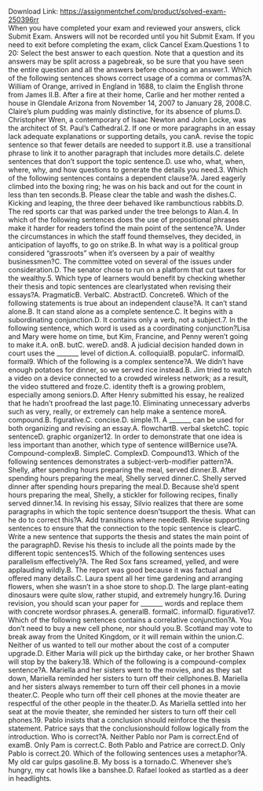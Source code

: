 Download Link: https://assignmentchef.com/product/solved-exam-250396rr
<br>
When you have completed your exam and reviewed your answers, click Submit Exam. Answers will not be recorded until you hit Submit Exam. If you need to exit before completing the exam, click Cancel Exam.Questions 1 to 20: Select the best answer to each question. Note that a question and its answers may be split across a pagebreak, so be sure that you have seen the entire question and all the answers before choosing an answer.1. Which of the following sentences shows correct usage of a comma or commas?A. William of Orange, arrived in England in 1688, to claim the English throne from James II.B. After a fire at their home, Carlie and her mother rented a house in Glendale Arizona from November 14, 2007 to January 28, 2008.C. Claire’s plum pudding was mainly distinctive, for its absence of plums.D. Christopher Wren, a contemporary of Isaac Newton and John Locke, was the architect of St. Paul’s Cathedral.2. If one or more paragraphs in an essay lack adequate explanations or supporting details, you canA. revise the topic sentence so that fewer details are needed to support it.B. use a transitional phrase to link it to another paragraph that includes more details.C. delete sentences that don’t support the topic sentence.D. use who, what, when, where, why, and how questions to generate the details you need.3. Which of the following sentences contains a dependent clause?A. Jared eagerly climbed into the boxing ring; he was on his back and out for the count in less than ten seconds.B. Please clear the table and wash the dishes.C. Kicking and leaping, the three deer behaved like rambunctious rabbits.D. The red sports car that was parked under the tree belongs to Alan.4. In which of the following sentences does the use of prepositional phrases make it harder for readers tofind the main point of the sentence?A. Under the circumstances in which the staff found themselves, they decided, in anticipation of layoffs, to go on strike.B. In what way is a political group considered “grassroots” when it’s overseen by a pair of wealthy businessmen?C. The committee voted on several of the issues under consideration.D. The senator chose to run on a platform that cut taxes for the wealthy.5. Which type of learners would benefit by checking whether their thesis and topic sentences are clearlystated when revising their essays?A. PragmaticB. VerbalC. AbstractD. Concrete6. Which of the following statements is true about an independent clause?A. It can’t stand alone.B. It can stand alone as a complete sentence.C. It begins with a subordinating conjunction.D. It contains only a verb, not a subject.7. In the following sentence, which word is used as a coordinating conjunction?Lisa and Mary were home on time, but Kim, Francine, and Penny weren’t going to make it.A. onB. butC. wereD. and8. A judicial decision handed down in court uses the _______ level of diction.A. colloquialB. popularC. informalD. formal9. Which of the following is a complex sentence?A. We didn’t have enough potatoes for dinner, so we served rice instead.B. Jim tried to watch a video on a device connected to a crowded wireless network; as a result, the video stuttered and froze.C. identity theft is a growing problem, especially among seniors.D. After Henry submitted his essay, he realized that he hadn’t proofread the last page.10. Eliminating unnecessary adverbs such as very, really, or extremely can help make a sentence moreA. compound.B. figurative.C. concise.D. simple.11. A _______ can be used for both organizing and revising an essay.A. flowchartB. verbal sketchC. topic sentenceD. graphic organizer12. In order to demonstrate that one idea is less important than another, which type of sentence willBernice use?A. Compound-complexB. SimpleC. ComplexD. Compound13. Which of the following sentences demonstrates a subject-verb-modifier pattern?A. Shelly, after spending hours preparing the meal, served dinner.B. After spending hours preparing the meal, Shelly served dinner.C. Shelly served dinner after spending hours preparing the meal.D. Because she’d spent hours preparing the meal, Shelly, a stickler for following recipes, finally served dinner.14. In revising his essay, Silvio realizes that there are some paragraphs in which the topic sentence doesn’tsupport the thesis. What can he do to correct this?A. Add transitions where neededB. Revise supporting sentences to ensure that the connection to the topic sentence is clearC. Write a new sentence that supports the thesis and states the main point of the paragraphD. Revise his thesis to include all the points made by the different topic sentences15. Which of the following sentences uses parallelism effectively?A. The Red Sox fans screamed, yelled, and were applauding wildly.B. The report was good because it was factual and offered many details.C. Laura spent all her time gardening and arranging flowers, when she wasn’t in a shoe store to shop.D. The large plant-eating dinosaurs were quite slow, rather stupid, and extremely hungry.16. During revision, you should scan your paper for _______ words and replace them with concrete wordsor phrases.A. generalB. formalC. informalD. figurative17. Which of the following sentences contains a correlative conjunction?A. You don’t need to buy a new cell phone, nor should you.B. Scotland may vote to break away from the United Kingdom, or it will remain within the union.C. Neither of us wanted to tell our mother about the cost of a computer upgrade.D. Either Maria will pick up the birthday cake, or her brother Shawn will stop by the bakery.18. Which of the following is a compound-complex sentence?A. Mariella and her sisters went to the movies, and as they sat down, Mariella reminded her sisters to turn off their cellphones.B. Mariella and her sisters always remember to turn off their cell phones in a movie theater.C. People who turn off their cell phones at the movie theater are respectful of the other people in the theater.D. As Mariella settled into her seat at the movie theater, she reminded her sisters to turn off their cell phones.19. Pablo insists that a conclusion should reinforce the thesis statement. Patrice says that the conclusionshould follow logically from the introduction. Who is correct?A. Neither Pablo nor Pam is correct.End of examB. Only Pam is correct.C. Both Pablo and Patrice are correct.D. Only Pablo is correct.20. Which of the following sentences uses a metaphor?A. My old car gulps gasoline.B. My boss is a tornado.C. Whenever she’s hungry, my cat howls like a banshee.D. Rafael looked as startled as a deer in headlights.